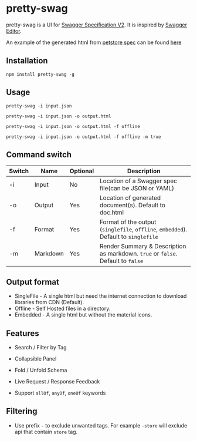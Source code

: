# pretty-swag

pretty-swag is a UI for [Swagger Specification V2](https://github.com/OAI/OpenAPI-Specification). It is inspired by [Swagger Editor](http://swagger.io/swagger-editor/).

An example of the generated html from [petstore spec](http://petstore.swagger.io/v2/swagger.json) can be found [here](http://htmlpreview.github.com/?https://raw.githubusercontent.com/twskj/pretty-swag/gh-pages/examples/pet.html)

## Installation

```Shell
npm install pretty-swag -g
```

## Usage

```Shell
pretty-swag -i input.json
```

```Shell
pretty-swag -i input.json -o output.html
```

```Shell
pretty-swag -i input.json -o output.html -f offline
```

```Shell
pretty-swag -i input.json -o output.html -f offline -m true
```

## Command switch

| Switch | Name     | Optional | Description                                                                          |
| ------ | -------- | -------- | ------------------------------------------------------------------------------------ |
|   -i   | Input    |       No | Location of a Swagger spec file(can be JSON or YAML)                                 |
|   -o   | Output   |      Yes | Location of generated document(s). Default to doc.html                               |
|   -f   | Format   |      Yes | Format of the output (`singlefile`, `offline`, `embedded`). Default to `singlefile`  |
|   -m   | Markdown |      Yes | Render Summary & Description as markdown. `true` or `false`. Default to `false`      |

## Output format

 - SingleFile - A single html but need the internet connection to download libraries from CDN (Default).
 - Offline - Self Hosted files in a directory.
 - Embedded - A single html but without the material icons.


## Features

- Search / Filter by Tag

- Collapsible Panel

- Fold / Unfold Schema

- Live Request / Response Feedback

- Support `allOf`, `anyOf`, `oneOf` keywords

## Filtering

- Use prefix `-` to exclude unwanted tags. For example `-store` will exclude api that contain `store` tag.

